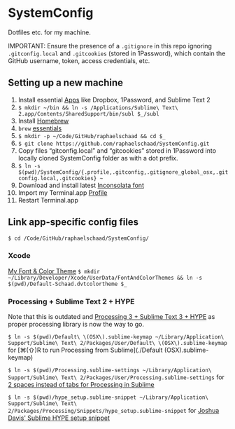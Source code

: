 # SystemConfig

Dotfiles etc. for my machine.

IMPORTANT: Ensure the presence of a `.gitignore` in this repo ignoring `.gitconfig.local` and `.gitcookies` (stored in 1Password), which contain the GitHub username, token, access credentials, etc.

## Setting up a new machine
1. Install essential [Apps](./apps.md) like Dropbox, 1Password, and Sublime Text 2
2. `$ mkdir ~/bin && ln -s /Applications/Sublime\ Text\ 2.app/Contents/SharedSupport/bin/subl $_/subl`
3. Install [Homebrew](http://brew.sh)
4. `brew` [essentials](./brew.md)
5. `$ mkdir -p ~/Code/GitHub/raphaelschaad && cd $_`
6. `$ git clone https://github.com/raphaelschaad/SystemConfig.git`
7. Copy files “gitconfig.local” and “gitcookies” stored in 1Password into locally cloned SystemConfig folder as with a dot prefix.
8. `$ ln -s $(pwd)/SystemConfig/{.profile,.gitconfig,.gitignore_global_osx,.gitconfig.local,.gitcookies} ~`
9. Download and install latest [Inconsolata font](http://www.levien.com/type/myfonts/inconsolata.html)
10. Import my Terminal.app [Profile](./Novel-Schaad.terminal)
11. Restart Terminal.app

## Link app-specific config files
`$ cd /Code/GitHub/raphaelschaad/SystemConfig/`

### Xcode
[My Font & Color Theme](./Default-Schaad.dvtcolortheme)
`$ mkdir ~/Library/Developer/Xcode/UserData/FontAndColorThemes && ln -s $(pwd)/Default-Schaad.dvtcolortheme $_`

### Processing + Sublime Text 2 + HYPE
Note that this is outdated and [Processing 3 + Sublime Text 3 + HYPE](https://vimeo.com/174246472) as proper processing library is now the way to go.

`$ ln -s $(pwd)/Default\ \(OSX\).sublime-keymap ~/Library/Application\ Support/Sublime\ Text\ 2/Packages/User/Default\ \(OSX\).sublime-keymap` for [⌘(⇧)R to run Processing from Sublime](./Default (OSX).sublime-keymap)

`$ ln -s $(pwd)/Processing.sublime-settings ~/Library/Application\ Support/Sublime\ Text\ 2/Packages/User/Processing.sublime-settings` for [2 spaces instead of tabs for Processing in Sublime](./Processing.sublime-settings)

`$ ln -s $(pwd)/hype_setup.sublime-snippet ~/Library/Application\ Support/Sublime\ Text\ 2/Packages/Processing/Snippets/hype_setup.sublime-snippet` for [Joshua Davis' Sublime HYPE setup snippet](./hype_setup.sublime-snippet)
